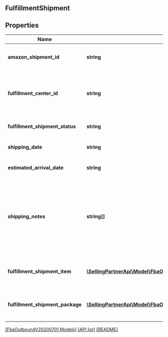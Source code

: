 ## FulfillmentShipment

## Properties

Name | Type | Description | Notes
------------ | ------------- | ------------- | -------------
**amazon_shipment_id** | **string** | A shipment identifier assigned by Amazon. |
**fulfillment_center_id** | **string** | An identifier for the fulfillment center that the shipment will be sent from. |
**fulfillment_shipment_status** | **string** | The current status of the shipment. |
**shipping_date** | **string** | A datetime string in ISO 8601 format. | [optional]
**estimated_arrival_date** | **string** | A datetime string in ISO 8601 format. | [optional]
**shipping_notes** | **string[]** | Provides additional insight into shipment timeline. Primairly used to communicate that actual delivery dates aren&#39;t available. | [optional]
**fulfillment_shipment_item** | [**\SellingPartnerApi\Model\FbaOutboundV20200701\FulfillmentShipmentItem[]**](FulfillmentShipmentItem.md) | An array of fulfillment shipment item information. |
**fulfillment_shipment_package** | [**\SellingPartnerApi\Model\FbaOutboundV20200701\FulfillmentShipmentPackage[]**](FulfillmentShipmentPackage.md) | An array of fulfillment shipment package information. | [optional]

[[FbaOutboundV20200701 Models]](../) [[API list]](../../Api) [[README]](../../../README.md)

